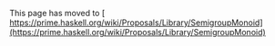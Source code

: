 
This page has moved to 
[
https://prime.haskell.org/wiki/Proposals/Library/SemigroupMonoid](https://prime.haskell.org/wiki/Proposals/Library/SemigroupMonoid)


